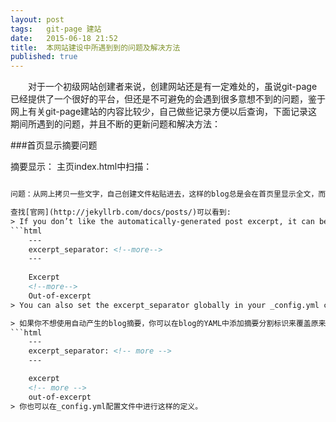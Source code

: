 ```yaml
---
layout: post
tags:   git-page 建站
date:   2015-06-18 21:52
title:  本网站建设中所遇到到的问题及解决方法
published: true
---
```


　　对于一个初级网站创建者来说，创建网站还是有一定难处的，虽说git-page已经提供了一个很好的平台，但还是不可避免的会遇到很多意想不到的问题，鉴于网上有关git-page建站的内容比较少，自己做些记录方便以后查询，下面记录这期间所遇到的问题，并且不断的更新问题和解决方法：

<!-- more -->

###首页显示摘要问题

摘要显示：
主页index.html中扫描：
```html

问题：从网上拷贝一些文字，自己创建文件粘贴进去，这样的blog总是会在首页里显示全文，而我自己创建的blog，手动输入进去文字则只显示第一段，经过不断的删减，最后两个blog网页内容完全一致但还是一个现实全文，一个现实首段，这是个很大的问题。

查找[官网](http://jekyllrb.com/docs/posts/)可以看到:
> If you don’t like the automatically-generated post excerpt, it can be explicitly overridden by adding an excerpt value to your post’s YAML Front Matter.Alternatively, you can choose to define a custom `excerpt_separator` in the post’s YAML front matter. 
```html
	---
	excerpt_separator: <!--more-->
	---
	
	Excerpt
	<!--more-->
	Out-of-excerpt
> You can also set the excerpt_separator globally in your _config.yml configuration file.

> 如果你不想使用自动产生的blog摘要，你可以在blog的YAML中添加摘要分割标识来覆盖原来的机制。这里你可以在blog的YAML中定义一个`excerpt_separator`标签如下：
```html
	---
	excerpt_separator: <!-- more -->
	---

	excerpt
	<!-- more -->
	out-of-excerpt
> 你也可以在_config.yml配置文件中进行这样的定义。
